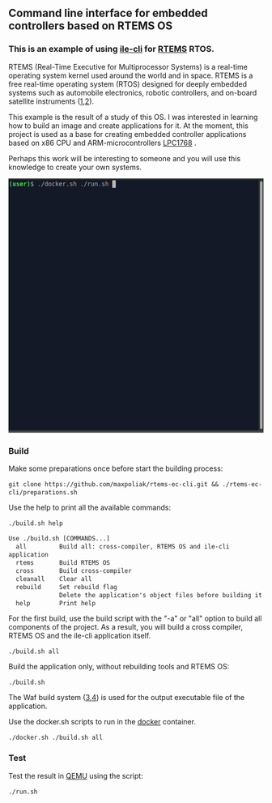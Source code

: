 ## Command line interface for embedded controllers based on RTEMS OS

### This is an example of using [ile-cli] for [RTEMS] RTOS.

RTEMS (Real-Time Executive for Multiprocessor Systems)  is a real-time operating
system kernel used around the world and in space. RTEMS is a free real-time
operating system (RTOS) designed for deeply embedded systems such as automobile
electronics, robotic controllers, and on-board satellite instruments ([1],[2]).

This example is the result of a study of this OS. I was interested in learning
how to build an image and create applications for it. At the moment, this project
is used as a base for creating embedded controller applications based on x86 CPU
and ARM-microcontrollers [LPC1768] .

Perhaps this work will be interesting to someone and you will use this knowledge
to create your own systems.

![demonstration](demonstration.gif)

### Build

Make some preparations once before start the building process:
```
git clone https://github.com/maxpoliak/rtems-ec-cli.git && ./rtems-ec-cli/preparations.sh
```

Use the help to print all the available commands:

```
./build.sh help
```
```
Use ./build.sh [COMMANDS...]
  all         Build all: cross-compiler, RTEMS OS and ile-cli application
  rtems       Build RTEMS OS
  cross       Build cross-compiler
  cleanall    Clear all
  rebuild     Set rebuild flag
              Delete the application's object files before building it
  help        Print help
```

For the first build, use the build script with the "-a" or "all" option to build
all components of the project. As a result, you will build a cross compiler,
RTEMS OS and the ile-cli application itself.

```
./build.sh all
```

Build the application only, without rebuilding tools and RTEMS OS:
```
./build.sh
```
The Waf build system ([3],[4]) is used for the output executable file of the
application.

Use the docker.sh scripts to run in the [docker] container.

```
./docker.sh ./build.sh all
```
### Test

Test the result in [QEMU] using the script:

```
./run.sh
```

[1]: https://summerofcode.withgoogle.com/archive/2019/organizations/4579649638629376/
[2]: https://en.wikipedia.org/wiki/RTEMS
[3]: https://en.wikipedia.org/wiki/Waf
[4]: https://devel.rtems.org/wiki/Docs/Build

[LPC1768]: https://www.nxp.com/products/processors-and-microcontrollers/arm-microcontrollers/general-purpose-mcus/lpc1700-cortex-m3:MC_1403790745385#/
[docker]: https://en.wikipedia.org/wiki/Docker_(software)
[ile-cli]: https://github.com/maxpoliak/ile-cli
[RTEMS]: https://www.rtems.org/
[QEMU]: https://www.qemu.org/
